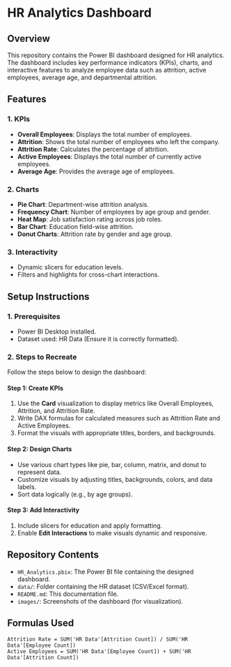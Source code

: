 # **HR Analytics Dashboard**

## **Overview**  
This repository contains the Power BI dashboard designed for HR analytics. The dashboard includes key performance indicators (KPIs), charts, and interactive features to analyze employee data such as attrition, active employees, average age, and departmental attrition.

## **Features**  

### **1. KPIs**  
- **Overall Employees**: Displays the total number of employees.  
- **Attrition**: Shows the total number of employees who left the company.  
- **Attrition Rate**: Calculates the percentage of attrition.  
- **Active Employees**: Displays the total number of currently active employees.  
- **Average Age**: Provides the average age of employees.  

### **2. Charts**  
- **Pie Chart**: Department-wise attrition analysis.  
- **Frequency Chart**: Number of employees by age group and gender.  
- **Heat Map**: Job satisfaction rating across job roles.  
- **Bar Chart**: Education field-wise attrition.  
- **Donut Charts**: Attrition rate by gender and age group.  

### **3. Interactivity**  
- Dynamic slicers for education levels.  
- Filters and highlights for cross-chart interactions.  

## **Setup Instructions**  

### **1. Prerequisites**  
- Power BI Desktop installed.  
- Dataset used: HR Data (Ensure it is correctly formatted).  

### **2. Steps to Recreate**  
Follow the steps below to design the dashboard:  

#### **Step 1: Create KPIs**  
1. Use the **Card** visualization to display metrics like Overall Employees, Attrition, and Attrition Rate.  
2. Write DAX formulas for calculated measures such as Attrition Rate and Active Employees.  
3. Format the visuals with appropriate titles, borders, and backgrounds.  

#### **Step 2: Design Charts**  
- Use various chart types like pie, bar, column, matrix, and donut to represent data.  
- Customize visuals by adjusting titles, backgrounds, colors, and data labels.  
- Sort data logically (e.g., by age groups).  

#### **Step 3: Add Interactivity**  
1. Include slicers for education and apply formatting.  
2. Enable **Edit Interactions** to make visuals dynamic and responsive.  

## **Repository Contents**  
- `HR_Analytics.pbix`: The Power BI file containing the designed dashboard.  
- `data/`: Folder containing the HR dataset (CSV/Excel format).  
- `README.md`: This documentation file.  
- `images/`: Screenshots of the dashboard (for visualization).  

## **Formulas Used**  
 
```DAX
Attrition Rate = SUM('HR Data'[Attrition Count]) / SUM('HR Data'[Employee Count])
Active Employees = SUM('HR Data'[Employee Count]) + SUM('HR Data'[Attrition Count])
